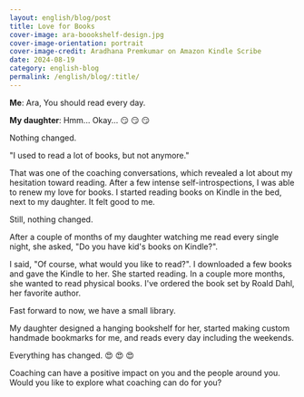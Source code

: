 ```yaml
---
layout: english/blog/post
title: Love for Books
cover-image: ara-boookshelf-design.jpg
cover-image-orientation: portrait
cover-image-credit: Aradhana Premkumar on Amazon Kindle Scribe
date: 2024-08-19
category: english-blog
permalink: /english/blog/:title/
---
```


**Me**: Ara, You should read every day.

**My daughter**: Hmm... Okay... 😏 😏 😏

Nothing changed.

"I used to read a lot of books, but not anymore."

That was one of the coaching conversations, which revealed a lot about my hesitation toward reading. After a few intense self-introspections, I was able to renew my love for books. I started reading books on Kindle in the bed, next to my daughter. It felt good to me.

Still, nothing changed.

After a couple of months of my daughter watching me read every single night, she asked, "Do you have kid's books on Kindle?".

I said, "Of course, what would you like to read?". I downloaded a few books and gave the Kindle to her. She started reading. In a couple more months, she wanted to read physical books. I've ordered the book set by Roald Dahl, her favorite author.

Fast forward to now, we have a small library.

My daughter designed a hanging bookshelf for her, started making custom handmade bookmarks for me, and reads every day including the weekends.

Everything has changed. 😍 😍 😍

Coaching can have a positive impact on you and the people around you. Would you like to explore what coaching can do for you?
